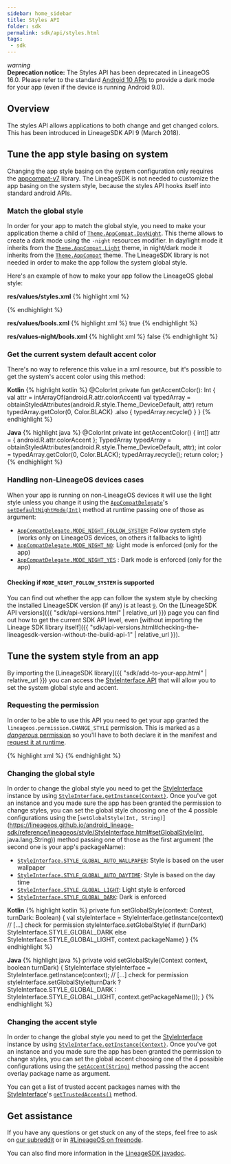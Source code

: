 ```yaml
---
sidebar: home_sidebar
title: Styles API
folder: sdk
permalink: sdk/api/styles.html
tags:
 - sdk
---
```


<div class="alert alert-danger" role="alert">
  <div class="alert-icon">
    <i class="material-icons">warning</i>
  </div>
  <div class="alert-text" markdown="span">
    <b>Deprecation notice:</b> The Styles API has been deprecated in LineageOS 16.0.
    Please refer to the standard <a href="https://developer.android.com/preview/features/darktheme">Android 10 APIs</a>
    to provide a dark mode for your app (even if the device is running Android 9.0).
  </div>
</div>

## Overview

The styles API allows applications to both change and get changed colors. This has been introduced in LineageSDK API 9 (March 2018).

## Tune the app style basing on system

Changing the app style basing on the system configuration only requires the [appcompat-v7](https://developer.android.com/topic/libraries/support-library/packages.html#v7-appcompat) library.
The LineageSDK is not needed to customize the app basing on the system style, because the styles API hooks itself into standard android APIs.

### Match the global style

In order for your app to match the global style, you need to make your application theme a child of [`Theme.AppCompat.DayNight`](https://developer.android.com/reference/android/support/v7/appcompat/R.style.html#Theme_AppCompat_DayNight).
This theme allows to create a dark mode using the `-night` resources modifier. In day/light mode it inherits from the
[`Theme.AppCompat.Light`](https://developer.android.com/reference/android/support/v7/appcompat/R.style.html#Theme_AppCompat_Theme_AppCompat_Light) theme,
in night/dark mode it inherits from the [`Theme.AppCompat`](https://developer.android.com/reference/android/support/v7/appcompat/R.style.html#Theme_AppCompat_Theme_AppCompat) theme.
The LineageSDK library is not needed in order to make the app follow the system global style.

Here's an example of how to make your app follow the LineageOS global style:

**res/values/styles.xml**
{% highlight xml %}
<style name="AppTheme" parent="Theme.AppCompat.DayNight">
    <!-- Use the light statusbar only when in day/light mode -->
    <item name="android:windowLightStatusBar">@bool/is_theme_light</item>
</style>
{% endhighlight %}

**res/values/bools.xml**
{% highlight xml %}
<bool name="is_theme_light">true</bool>
{% endhighlight %}

**res/values-night/bools.xml**
{% highlight xml %}
<bool name="is_theme_light">false</bool>
{% endhighlight %}

### Get the current system default accent color

There's no way to reference this value in a xml resource, but it's possible to get the system's
accent color using this method:

**Kotlin**
{% highlight kotlin %}
@ColorInt
private fun getAccentColor(): Int {
    val attr = intArrayOf(android.R.attr.colorAccent)
    val typedArray = obtainStyledAttributes(android.R.style.Theme_DeviceDefault, attr)
    return typedArray.getColor(0, Color.BLACK)
            .also { typedArray.recycle() }
}
{% endhighlight %}

**Java**
{% highlight java %}
@ColorInt
private int getAccentColor() {
    int[] attr = { android.R.attr.colorAccent };
    TypedArray typedArray = obtainStyledAttributes(android.R.style.Theme_DeviceDefault, attr);
    int color = typedArray.getColor(0, Color.BLACK);
    typedArray.recycle();
    return color;
}
{% endhighlight %}

### Handling non-LineageOS devices cases

When your app is running on non-LineageOS devices it will use the light style unless you
change it using the [`AppCompatDelegate`](https://developer.android.com/reference/android/support/v7/app/AppCompatDelegate.html)'s
[`setDefaultNightMode(Int)`](https://developer.android.com/reference/android/support/v7/app/AppCompatDelegate.html#setDefaultNightMode(int)) method at runtime passing
one of those as argument:
  - [`AppCompatDelegate.MODE_NIGHT_FOLLOW_SYSTEM`]((https://developer.android.com/reference/android/support/v7/app/AppCompatDelegate.html#MODE_NIGHT_FOLLOW_SYSTEM)): Follow system style (works only on LineageOS devices, on others it fallbacks to light)
  - [`AppCompatDelegate.MODE_NIGHT_NO`](https://developer.android.com/reference/android/support/v7/app/AppCompatDelegate.html#MODE_NIGHT_NO): Light mode is enforced (only for the app)
  - [`AppCompatDelegate.MODE_NIGHT_YES`]((https://developer.android.com/reference/android/support/v7/app/AppCompatDelegate.html#MODE_NIGHT_YES)) : Dark mode is enforced (only for the app)

#### Checking if `MODE_NIGHT_FOLLOW_SYSTEM` is supported

You can find out whether the app can follow the system style by checking the installed LineageSDK version (if any) is at least
[`9`](https://lineageos.github.io/android_lineage-sdk/reference/lineageos/os/Build.LINEAGE_VERSION_CODES.html#ILAMA).
On the [LineageSDK API versions]({{ "sdk/api-versions.html" | relative_url }}) page you can find out how to get the current SDK API level, even
[without importing the Lineage SDK library itself]({{ "sdk/api-versions.html#checking-the-lineagesdk-version-without-the-build-api-1" | relative_url }}).

## Tune the system style from an app

By importing the [LineageSDK library]({{ "sdk/add-to-your-app.html" | relative_url }}) you can access
the [StyleInterface API](https://lineageos.github.io/android_lineage-sdk/reference/lineageos/style/StyleInterface.html) that will allow you to set the system global style and accent.

### Requesting the permission

In order to be able to use this API you need to get your app granted the `lineageos.permission.CHANGE_STYLE` permission.
This is marked as a [_dangerous_ permission](https://developer.android.com/guide/topics/permissions/overview.html#dangerous_permissions)
so you'll have to both declare it in the manifest and [request it at runtime](https://developer.android.com/training/permissions/requesting.html#make-the-request).

{% highlight xml %}
<uses-permission android:name="lineageos.permission.CHANGE_STYLE" />
{% endhighlight %}

### Changing the global style

In order to change the global style you need to get the [StyleInterface](https://lineageos.github.io/android_lineage-sdk/reference/lineageos/style/StyleInterface.html) instance by using [`StyleInterface.getInstance(Context)`](https://lineageos.github.io/android_lineage-sdk/reference/lineageos/style/StyleInterface.html#getInstance(android.content.Context)).
Once you've got an instance and you made sure the app has been granted the permission to change styles,
you can set the global style choosing one of the 4 possible configurations using the [`setGlobalStyle(Int, String)`](https://lineageos.github.io/android_lineage-sdk/reference/lineageos/style/StyleInterface.html#setGlobalStyle(int, java.lang.String))
method passing one of those as the first argument (the second one is your app's packageName):

  - [`StyleInterface.STYLE_GLOBAL_AUTO_WALLPAPER`](https://lineageos.github.io/android_lineage-sdk/reference/lineageos/style/StyleInterface.html#STYLE_GLOBAL_AUTO_WALLPAPER): Style is based on the user wallpaper
  - [`StyleInterface.STYLE_GLOBAL_AUTO_DAYTIME`](https://lineageos.github.io/android_lineage-sdk/reference/lineageos/style/StyleInterface.html#STYLE_GLOBAL_AUTO_DAYTIME): Style is based on the day time
  - [`StyleInterface.STYLE_GLOBAL_LIGHT`](https://lineageos.github.io/android_lineage-sdk/reference/lineageos/style/StyleInterface.html#STYLE_GLOBAL_LIGHT): Light style is enforced
  - [`StyleInterface.STYLE_GLOBAL_DARK`](https://lineageos.github.io/android_lineage-sdk/reference/lineageos/style/StyleInterface.html#STYLE_GLOBAL_DARK): Dark is enforced

**Kotlin**
{% highlight kotlin %}
private fun setGlobalStyle(context: Context, turnDark: Boolean) {
    val styleInterface = StyleInterface.getInstance(context)
    // [...] check for permission
    styleInterface.setGlobalStyle(
            if (turnDark) StyleInterface.STYLE_GLOBAL_DARK
            else StyleInterface.STYLE_GLOBAL_LIGHT,
            context.packageName)
}
{% endhighlight %}

**Java**
{% highlight java %}
private void setGlobalStyle(Context context, boolean turnDark) {
    StyleInterface styleInterface = StyleInterface.getInstance(context);
    // [...] check for permission
    styleInterface.setGlobalStyle(turnDark ?
            StyleInterface.STYLE_GLOBAL_DARK : StyleInterface.STYLE_GLOBAL_LIGHT,
            context.getPackageName());
}
{% endhighlight %}

### Changing the accent style

In order to change the global style you need to get the [StyleInterface](https://lineageos.github.io/android_lineage-sdk/reference/lineageos/style/StyleInterface.html) instance by using [`StyleInterface.getInstance(Context)`](https://lineageos.github.io/android_lineage-sdk/reference/lineageos/style/StyleInterface.html#getInstance(android.content.Context)).
Once you've got an instance and you made sure the app has been granted the permission to change styles,
you can set the global accent choosing one of the 4 possible configurations using the [`setAccent(String)`](https://lineageos.github.io/android_lineage-sdk/reference/lineageos/style/StyleInterface.html#setAccent(java.lang.String))
method passing the accent overlay package name as argument.

You can get a list of trusted accent packages names with the [StyleInterface](https://lineageos.github.io/android_lineage-sdk/reference/lineageos/style/StyleInterface.html)'s [`getTrustedAccents()`](https://lineageos.github.io/android_lineage-sdk/reference/lineageos/style/StyleInterface.html#getTrustedAccents()) method.

## Get assistance

If you have any questions or get stuck on any of the steps, feel free to ask on [our subreddit](https://reddit.com/r/LineageOS) or in
[#LineageOS on freenode](https://webchat.freenode.net/?channels=LineageOS).

You can also find more information in the [LineageSDK javadoc](https://lineageos.github.io/android_lineage-sdk).
